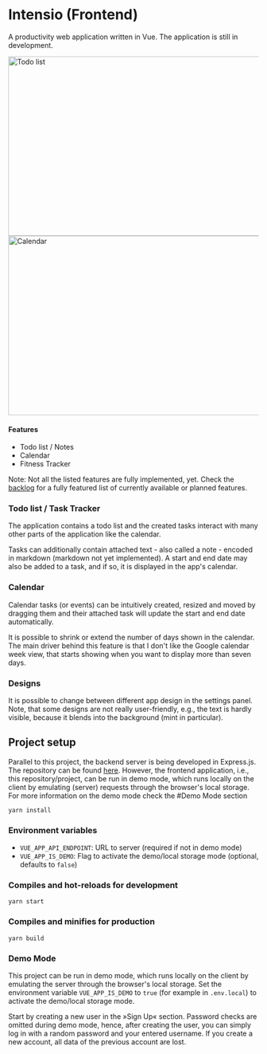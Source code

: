 # Intensio (Frontend)

A productivity web application written in Vue. The application is still in development.

<img src="docs/tasks.png" width="640" height="360" alt="Todo list">
<img src="docs/calendar.png" width="640" height="360" alt="Calendar">

#### Features

* Todo list / Notes
* Calendar
* Fitness Tracker

Note: Not all the listed features are fully implemented, yet.
Check the [backlog](./BACKLOG.md) for a fully featured list of currently available or planned features.

### Todo list / Task Tracker

The application contains a todo list
and the created tasks interact with many other parts of the application like the calendar.

Tasks can additionally contain attached text - also called a note - encoded in markdown (markdown not yet implemented).
A start and end date may also be added to a task, and if so, it is displayed in the app's calendar.

### Calendar

Calendar tasks (or events) can be intuitively created, resized and moved by dragging them and their attached task will
update the start and end date automatically.

It is possible to shrink or extend the number of days shown in the calendar.
The main driver behind this feature is that I don't like the Google calendar week view, that starts showing when you
want to display more than seven days.

### Designs

It is possible to change between different app design in the settings panel. Note, that some designs are not really
user-friendly, e.g., the text is hardly visible, because it blends into the background (mint in particular).

## Project setup

Parallel to this project, the backend server is being developed in Express.js. The repository can be found
[here](https://github.com/Smail/notion-backend).
However, the frontend application, i.e., this repository/project, can be run in demo mode, which runs locally on the
client by emulating (server) requests through the browser's local storage.
For more information on the demo mode check the #Demo Mode section

```
yarn install
```

### Environment variables

* `VUE_APP_API_ENDPOINT`: URL to server (required if not in demo mode)
* `VUE_APP_IS_DEMO`: Flag to activate the demo/local storage mode (optional, defaults to `false`)

### Compiles and hot-reloads for development

```
yarn start
```

### Compiles and minifies for production

```
yarn build
```

### Demo Mode

This project can be run in demo mode, which runs locally on the client by emulating the server through the browser's
local storage.
Set the environment variable `VUE_APP_IS_DEMO` to `true` (for example in `.env.local`) to activate the demo/local
storage mode.

Start by creating a new user in the »Sign Up« section.
Password checks are omitted during demo mode,
hence, after creating the user, you can simply log in with a random password and your entered username.
If you create a new account, all data of the previous account are lost.
